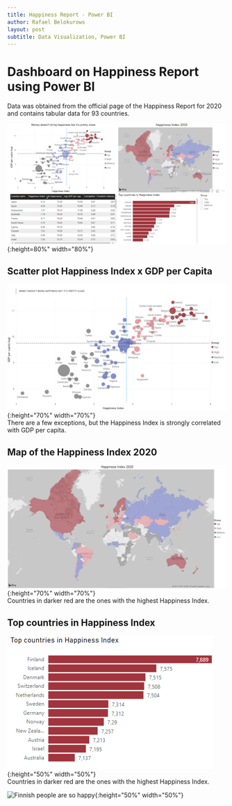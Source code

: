 ```yaml
---
title: Happiness Report - Power BI
author: Rafael Belokurows
layout: post
subtitle: Data Visualization, Power BI
---
```


# Dashboard on Happiness Report using Power BI
Data was obtained from the official page of the Happiness Report for 2020 and contains tabular data for 93 countries.

![Happiness Report Dashboard](/assets/images/powerbi-dashboard-happiness.png "Happiness Report Dashboard"){:height=80%" width="80%"} 
## Scatter plot Happiness Index x GDP per Capita
![Happiness Report Scatter Plot](/assets/images/scatter-plot-powerbi.png "Happiness Report Scatter Plot"){:height="70%" width="70%"}  
There are a few exceptions, but the Happiness Index is strongly correlated with GDP per capita.  
## Map of the Happiness Index 2020
![Happiness Report Map](/assets/images/powerbi-map-happiness.png "Happiness Report Map"){:height="70%" width="70%"}  
Countries in darker red are the ones with the highest Happiness Index.
## Top countries in Happiness Index
![Happiness Report Map](/assets/images/powerbi-barchart-happiness.png "Top countries in Happiness Index"){:height="50%" width="50%"}   
Countries in darker red are the ones with the highest Happiness Index.  


![Finnish people are so happy](https://miro.medium.com/max/1400/1*2LT0jFJK3Ed-LGJGImumdA.jpeg "Happy finns"){:height="50%" width="50%"}  


